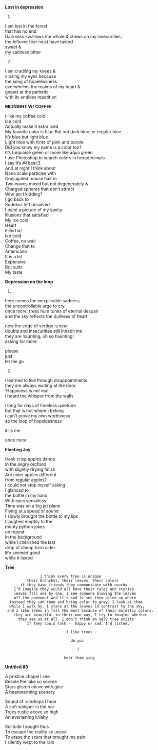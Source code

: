**Lost in depression**

1.

I am lost in the forest  
that has no end.  
Darkness swallows me whole & 
chews on my insecurities;  
the leftover fear must have tasted  
sweet &  
my sadness bitter

2.

I am cradling my knees &  
closing my eyes because  
the song of hopelessness  
overwhelms the realms of my heart &  
gnaws at the pathetic  
with its endless repetition


**MIDNIGHT W/ COFFEE**


I like my coffee cold  
Ice cold  
Actually make it extra iced  
My favorite color is blue 
But not dark blue, or regular blue  
It’s blue but light blue  
Light blue with hints of pink and purple  
Did you know my name is a color too?  
It’s turquoise green or more like aqua green  
I use Photoshop to search colors in hexadecimals  
I say it’s #4beac3  
And at night I think about   
Nano scale particles with  
Conjugated mouse hair in  
Two waves mixed but not degenerately &  
Charged spheres that don’t attract  
Who am I kidding?  
I go back to  
Sudokus left unsolved  
I paint a picture of my sanity  
Illusions that satisfied  
My ice cold  
Heart  
Filled w/  
Ice cold  
Coffee, no wait  
Change that to  
Americano  
It is a bit  
Expensive  
But suits  
My taste  

**Depression on the loop**


1.
here comes the inexplicable sadness  
the uncontrollable urge to cry  
once more, trees hum tunes of eternal despair  
and the sky reflects the dullness of heart  

now the edge of vertigo is near  
doubts and insecurities still inhabit me  
they are haunting, oh so haunting!  
asking for more  

please  
just  
let me go  

2.
i learned to live through disappointments  
they are always waiting at the door  
‘Happiness is not real’  
i heard the whisper from the walls  

i long for days of timeless quietude  
but that is not where i belong  
i can’t prove my own worthiness  
so the loop of hopelessness  

kills me  

once more  


**Fleeting Joy**


fresh crisp apples dance  
in the angry orchard  
with slightly drying finish  
Are cider apples different  
from regular apples?  
I could not stop myself asking  
I glanced to  
the bottle in my hand  
With eyes senseless  
Time was on a big jet plane  
Flying at a speed of sound  
I slowly brought the bottle to my lips  
I laughed emptily to the  
monty python jokes  
on repeat  
In the background  
while I cherished the last  
drop of cheap hard cider.  
life seemed good  
while it lasted  

**Tree**
  
 
                    I think every tree is unique
              their branches, their leaves, their colors
           if they have friends they communicate with nearby
        I’d imagine they would all have their tales and stories
        leaves fall one by one, I see someone blowing the leaves
        off the pavement and it’s sad to see them piled up where
      instead they can roam and bring color to grey. I look at them 
      while I walk by, I stare at the leaves in contrast to the sky,
     and I like trees in fall the most because of their majestic colors.
        they are beautiful in their own way, I try to imagine whether
          they see us at all. I don’t think an ugly tree exists.
              If they could talk -  happy or sad, I’d listen.
                                
                                I like trees
                                  
                                  do you
                                     
                                     ?
 
                               hear them sing
                              
   
**Untitled #3** 


A pristine chapel I see  
Beside the lake so serene  
Stars glisten above with glee  
A heartwarming scenery  

Sound of raindrops I hear  
A soft whisper in the ear  
Trees rustle above so high  
An everlasting lullaby  

Solitude I sought thus  
To escape the reality so unjust  
To erase the scars that brought me pain  
I silently wept to the rain



